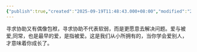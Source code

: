 ```yaml
---
{"publish":true,"created":"2025-09-19T11:48:43.000+08:00","modified":"2025-09-19T11:48:43.000+08:00","cssclasses":""}
---
```


  寻求协助又有偶像包袱，寻求协助不代表软弱，而是更愿意去解决问题。爱与被爱,同常，也是最早的爱，是指被爱。这是我们从小所拥有的，当你学会爱别人，才意味着你成长了。
